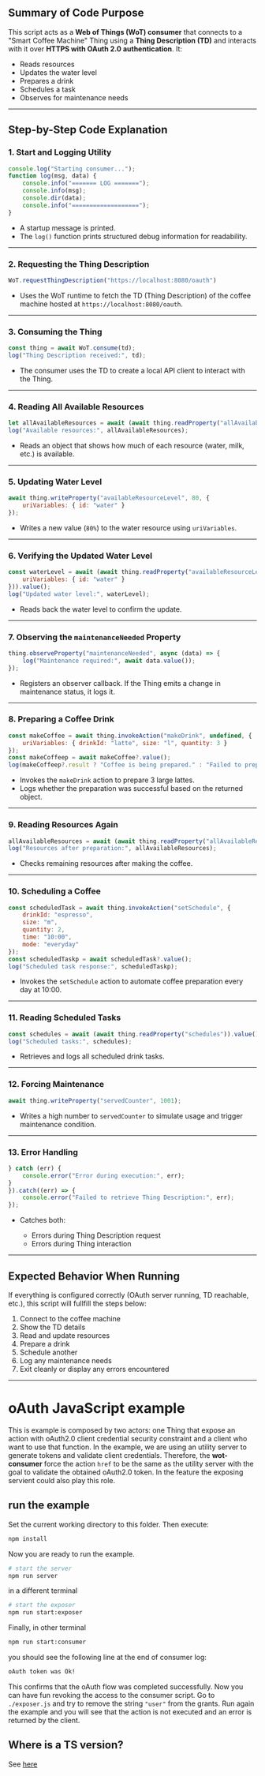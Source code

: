 ## Summary of Code Purpose

This script acts as a **Web of Things (WoT) consumer** that connects to a "Smart Coffee Machine" Thing using a **Thing Description (TD)** and interacts with it over **HTTPS with OAuth 2.0 authentication**. It:

* Reads resources
* Updates the water level
* Prepares a drink
* Schedules a task
* Observes for maintenance needs

---

## Step-by-Step Code Explanation

### 1. **Start and Logging Utility**

```js
console.log("Starting consumer...");
function log(msg, data) {
    console.info("======= LOG =======");
    console.info(msg);
    console.dir(data);
    console.info("===================");
}
```

* A startup message is printed.
* The `log()` function prints structured debug information for readability.

---

### 2. **Requesting the Thing Description**

```js
WoT.requestThingDescription("https://localhost:8080/oauth")
```

* Uses the WoT runtime to fetch the TD (Thing Description) of the coffee machine hosted at `https://localhost:8080/oauth`.

---

### 3. **Consuming the Thing**

```js
const thing = await WoT.consume(td);
log("Thing Description received:", td);
```

* The consumer uses the TD to create a local API client to interact with the Thing.

---

### 4. **Reading All Available Resources**

```js
let allAvailableResources = await (await thing.readProperty("allAvailableResources")).value();
log("Available resources:", allAvailableResources);
```

* Reads an object that shows how much of each resource (water, milk, etc.) is available.

---

### 5. **Updating Water Level**

```js
await thing.writeProperty("availableResourceLevel", 80, {
    uriVariables: { id: "water" }
});
```

* Writes a new value (`80%`) to the water resource using `uriVariables`.

---

### 6. **Verifying the Updated Water Level**

```js
const waterLevel = await (await thing.readProperty("availableResourceLevel", {
    uriVariables: { id: "water" }
})).value();
log("Updated water level:", waterLevel);
```

* Reads back the water level to confirm the update.

---

### 7. **Observing the `maintenanceNeeded` Property**

```js
thing.observeProperty("maintenanceNeeded", async (data) => {
    log("Maintenance required:", await data.value());
});
```

* Registers an observer callback. If the Thing emits a change in maintenance status, it logs it.

---

### 8. **Preparing a Coffee Drink**

```js
const makeCoffee = await thing.invokeAction("makeDrink", undefined, {
    uriVariables: { drinkId: "latte", size: "l", quantity: 3 }
});
const makeCoffeep = await makeCoffee?.value();
log(makeCoffeep?.result ? "Coffee is being prepared." : "Failed to prepare coffee", makeCoffeep);
```

* Invokes the `makeDrink` action to prepare 3 large lattes.
* Logs whether the preparation was successful based on the returned object.

---

### 9. **Reading Resources Again**

```js
allAvailableResources = await (await thing.readProperty("allAvailableResources")).value();
log("Resources after preparation:", allAvailableResources);
```

* Checks remaining resources after making the coffee.

---

### 10. **Scheduling a Coffee**

```js
const scheduledTask = await thing.invokeAction("setSchedule", {
    drinkId: "espresso",
    size: "m",
    quantity: 2,
    time: "10:00",
    mode: "everyday"
});
const scheduledTaskp = await scheduledTask?.value();
log("Scheduled task response:", scheduledTaskp);
```

* Invokes the `setSchedule` action to automate coffee preparation every day at 10:00.

---

### 11. **Reading Scheduled Tasks**

```js
const schedules = await (await thing.readProperty("schedules")).value();
log("Scheduled tasks:", schedules);
```

* Retrieves and logs all scheduled drink tasks.

---

### 12. **Forcing Maintenance**

```js
await thing.writeProperty("servedCounter", 1001);
```

* Writes a high number to `servedCounter` to simulate usage and trigger maintenance condition.

---

### 13. **Error Handling**

```js
} catch (err) {
    console.error("Error during execution:", err);
}
}).catch((err) => {
    console.error("Failed to retrieve Thing Description:", err);
});
```

* Catches both:

  * Errors during Thing Description request
  * Errors during Thing interaction

---

## Expected Behavior When Running

If everything is configured correctly (OAuth server running, TD reachable, etc.), this script will fullfill the steps below:

1. Connect to the coffee machine
2. Show the TD details
3. Read and update resources
4. Prepare a drink
5. Schedule another
6. Log any maintenance needs
7. Exit cleanly or display any errors encountered

---

# oAuth JavaScript example

This is example is composed by two actors: one Thing that expose an action with oAuth2.0 client credential security constraint and a client who want to use that function. In the example, we are using an utility server to generate tokens and validate client credentials. Therefore, the **wot-consumer** force the action `href` to be the same as the utility server with the goal to validate the obtained oAuth2.0 token. In the feature the exposing servient could also play this role.

## run the example

Set the current working directory to this folder. Then execute:

```bash
npm install
```

Now you are ready to run the example.

```bash
# start the server
npm run server
```

in a different terminal

```bash
# start the exposer
npm run start:exposer
```

Finally, in other terminal

```bash
npm run start:consumer
```

you should see the following line at the end of consumer log:

```bash
oAuth token was Ok!
```

This confirms that the oAuth flow was completed successfully. Now you can have fun revoking the access to the consumer script. Go
to `./exposer.js` and try to remove the string `"user"` from the grants. Run again the example and you will see that the action is not executed and an error is returned by the client.

## Where is a TS version?

See [here](../../../packages/examples/src/security/oauth)
